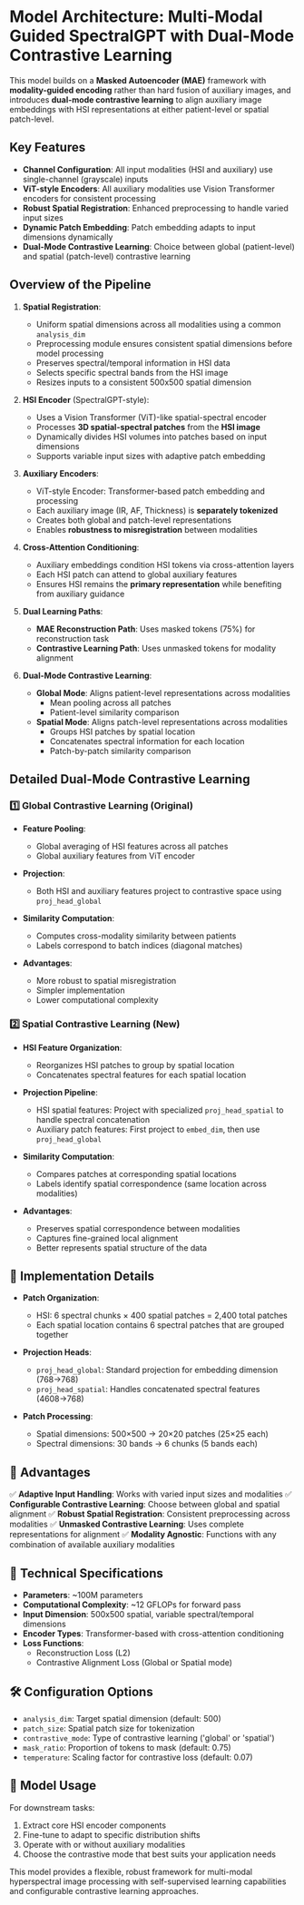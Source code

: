 # **Model Architecture: Multi-Modal Guided SpectralGPT with Dual-Mode Contrastive Learning**

This model builds on a **Masked Autoencoder (MAE)** framework with **modality-guided encoding** rather than hard fusion of auxiliary images, and introduces **dual-mode contrastive learning** to align auxiliary image embeddings with HSI representations at either patient-level or spatial patch-level.

## **Key Features**

- **Channel Configuration**: All input modalities (HSI and auxiliary) use single-channel (grayscale) inputs
- **ViT-style Encoders**: All auxiliary modalities use Vision Transformer encoders for consistent processing
- **Robust Spatial Registration**: Enhanced preprocessing to handle varied input sizes
- **Dynamic Patch Embedding**: Patch embedding adapts to input dimensions dynamically
- **Dual-Mode Contrastive Learning**: Choice between global (patient-level) and spatial (patch-level) contrastive learning

## **Overview of the Pipeline**

1. **Spatial Registration**:
   - Uniform spatial dimensions across all modalities using a common `analysis_dim`
   - Preprocessing module ensures consistent spatial dimensions before model processing
   - Preserves spectral/temporal information in HSI data
   - Selects specific spectral bands from the HSI image
   - Resizes inputs to a consistent 500x500 spatial dimension

2. **HSI Encoder** (SpectralGPT-style):
   - Uses a Vision Transformer (ViT)-like spatial-spectral encoder
   - Processes **3D spatial-spectral patches** from the **HSI image**
   - Dynamically divides HSI volumes into patches based on input dimensions
   - Supports variable input sizes with adaptive patch embedding

3. **Auxiliary Encoders**:
   - ViT-style Encoder: Transformer-based patch embedding and processing
   - Each auxiliary image (IR, AF, Thickness) is **separately tokenized**
   - Creates both global and patch-level representations
   - Enables **robustness to misregistration** between modalities

4. **Cross-Attention Conditioning**:
   - Auxiliary embeddings condition HSI tokens via cross-attention layers
   - Each HSI patch can attend to global auxiliary features
   - Ensures HSI remains the **primary representation** while benefiting from auxiliary guidance

5. **Dual Learning Paths**:
   - **MAE Reconstruction Path**: Uses masked tokens (75%) for reconstruction task
   - **Contrastive Learning Path**: Uses unmasked tokens for modality alignment

6. **Dual-Mode Contrastive Learning**:
   - **Global Mode**: Aligns patient-level representations across modalities
     - Mean pooling across all patches
     - Patient-level similarity comparison
   - **Spatial Mode**: Aligns patch-level representations across modalities
     - Groups HSI patches by spatial location
     - Concatenates spectral information for each location
     - Patch-by-patch similarity comparison

## **Detailed Dual-Mode Contrastive Learning**

### **1️⃣ Global Contrastive Learning (Original)**

- **Feature Pooling**:
  - Global averaging of HSI features across all patches
  - Global auxiliary features from ViT encoder
  
- **Projection**:
  - Both HSI and auxiliary features project to contrastive space using `proj_head_global`
  
- **Similarity Computation**:
  - Computes cross-modality similarity between patients
  - Labels correspond to batch indices (diagonal matches)
  
- **Advantages**:
  - More robust to spatial misregistration
  - Simpler implementation
  - Lower computational complexity

### **2️⃣ Spatial Contrastive Learning (New)**

- **HSI Feature Organization**:
  - Reorganizes HSI patches to group by spatial location
  - Concatenates spectral features for each spatial location
  
- **Projection Pipeline**:
  - HSI spatial features: Project with specialized `proj_head_spatial` to handle spectral concatenation
  - Auxiliary patch features: First project to `embed_dim`, then use `proj_head_global`
  
- **Similarity Computation**:
  - Compares patches at corresponding spatial locations
  - Labels identify spatial correspondence (same location across modalities)
  
- **Advantages**:
  - Preserves spatial correspondence between modalities
  - Captures fine-grained local alignment
  - Better represents spatial structure of the data

## **🧩 Implementation Details**

- **Patch Organization**: 
  - HSI: 6 spectral chunks × 400 spatial patches = 2,400 total patches
  - Each spatial location contains 6 spectral patches that are grouped together
  
- **Projection Heads**:
  - `proj_head_global`: Standard projection for embedding dimension (768→768)
  - `proj_head_spatial`: Handles concatenated spectral features (4608→768)
  
- **Patch Processing**:
  - Spatial dimensions: 500×500 → 20×20 patches (25×25 each)
  - Spectral dimensions: 30 bands → 6 chunks (5 bands each)

## **🚀 Advantages**

✅ **Adaptive Input Handling**: Works with varied input sizes and modalities
✅ **Configurable Contrastive Learning**: Choose between global and spatial alignment
✅ **Robust Spatial Registration**: Consistent preprocessing across modalities
✅ **Unmasked Contrastive Learning**: Uses complete representations for alignment
✅ **Modality Agnostic**: Functions with any combination of available auxiliary modalities

## **🔬 Technical Specifications**

- **Parameters**: ~100M parameters
- **Computational Complexity**: ~12 GFLOPs for forward pass
- **Input Dimension**: 500x500 spatial, variable spectral/temporal dimensions
- **Encoder Types**: Transformer-based with cross-attention conditioning
- **Loss Functions**: 
  - Reconstruction Loss (L2)
  - Contrastive Alignment Loss (Global or Spatial mode)

## **🛠 Configuration Options**

- `analysis_dim`: Target spatial dimension (default: 500)
- `patch_size`: Spatial patch size for tokenization
- `contrastive_mode`: Type of contrastive learning ('global' or 'spatial')
- `mask_ratio`: Proportion of tokens to mask (default: 0.75)
- `temperature`: Scaling factor for contrastive loss (default: 0.07)

## **🔄 Model Usage**

For downstream tasks:
1. Extract core HSI encoder components
2. Fine-tune to adapt to specific distribution shifts
3. Operate with or without auxiliary modalities
4. Choose the contrastive mode that best suits your application needs

This model provides a flexible, robust framework for multi-modal hyperspectral image processing with self-supervised learning capabilities and configurable contrastive learning approaches.